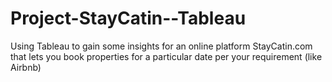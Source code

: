 # Project-StayCatin--Tableau
Using Tableau to gain some insights for an online platform StayCatin.com that lets you book properties for a particular date per your requirement (like Airbnb)
